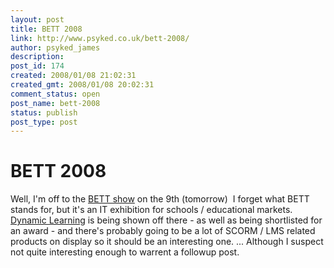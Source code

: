 ```yaml
---
layout: post
title: BETT 2008
link: http://www.psyked.co.uk/bett-2008/
author: psyked_james
description: 
post_id: 174
created: 2008/01/08 21:02:31
created_gmt: 2008/01/08 20:02:31
comment_status: open
post_name: bett-2008
status: publish
post_type: post
---
```


# BETT 2008

Well, I'm off to the [BETT show](http://www.bettshow.com/) on the 9th (tomorrow)  I forget what BETT stands for, but it's an IT exhibition for schools / educational markets.  [Dynamic Learning](http://www.dynamic-learning.com) is being shown off there - as well as being shortlisted for an award - and there's probably going to be a lot of SCORM / LMS related products on display so it should be an interesting one. ... Although I suspect not quite interesting enough to warrent a followup post.